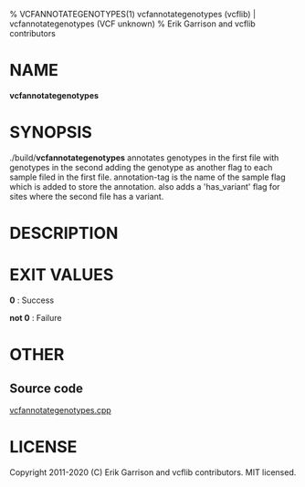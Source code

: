 % VCFANNOTATEGENOTYPES(1) vcfannotategenotypes (vcflib) | vcfannotategenotypes (VCF unknown)
% Erik Garrison and vcflib contributors

# NAME

**vcfannotategenotypes**

# SYNOPSIS

./build/**vcfannotategenotypes** <annotation-tag> <vcf file> <vcf file> annotates genotypes in the first file with genotypes in the second adding the genotype as another flag to each sample filed in the first file. annotation-tag is the name of the sample flag which is added to store the annotation. also adds a 'has_variant' flag for sites where the second file has a variant.

# DESCRIPTION







# EXIT VALUES

**0**
: Success

**not 0**
: Failure

# OTHER

## Source code

[vcfannotategenotypes.cpp](https://github.com/vcflib/vcflib/blob/master/src/vcfannotategenotypes.cpp)

# LICENSE

Copyright 2011-2020 (C) Erik Garrison and vcflib contributors. MIT licensed.

<!--
  Created with ./scripts/bin2md.rb scripts/bin2md-template.erb
-->

